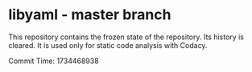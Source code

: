 # libyaml - master branch

This repository contains the frozen state of the repository.
Its history is cleared. It is used only for static code
analysis with Codacy.

Commit Time: 1734468938